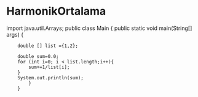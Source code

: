 # HarmonikOrtalama

import java.util.Arrays;
public class Main {
    public static void main(String[] args) {

        double [] list ={1,2};

        double sum=0.0;
        for (int i=0; i < list.length;i++){
            sum+=1/list[i];
        }
        System.out.println(sum);
            }
        }



